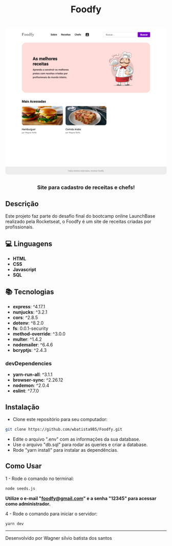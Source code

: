 <h1 align="center" >
  Foodfy
</h1>
<h1 align="center">
    <img alt="Foodfy" src="./public/assets/foodfy.jpg"  width="600px" style="border-radius:8px;"/>
</h1>

<h3 align="center" >
  Site para cadastro de receitas e chefs!
</h3>


## Descrição

Este projeto faz parte do desafio final do bootcamp online LaunchBase realizado pela Rocketseat, o Foodfy é um site de receitas criadas por profissionais.

## :computer: Linguagens

- **HTML**
- **CSS**
- **Javascript**
- **SQL**

## :books: Tecnologias

- **express**: ^4.17.1
- **nunjucks**: ^3.2.1
- **cors**: ^2.8.5
- **dotenv**: ^8.2.0
- **fs**: 0.0.1-security
- **method-override**: ^3.0.0
- **multer**: ^1.4.2
- **nodemailer**: ^6.4.6
- **bcryptjs**: ^2.4.3

### devDependencies

- **yarn-run-all**: ^3.1.1
- **browser-sync**: ^2.26.12
- **nodemon**: ^2.0.4
- **eslint**: ^7.7.0

## Instalação

- Clone este repositório para seu computador:
```sh
git clone https://github.com/wbatista985/Foodfy.git
```
- Edite o arquivo ".env" com as informações da sua database.
- Use o arquivo "db.sql" para rodar as queries e criar a database.
- Rode "yarn install" para instalar as dependências.

## Como Usar

1 - Rode o comando no terminal:
```sh
node seeds.js
```

**Utilize o e-mail "foodfy@gmail.com" e a senha "12345" para acessar como administrador.**

4 - Rode o comando para iniciar o servidor:
```sh
yarn dev
````


---

Desenvolvido por Wagner silvio batista dos santos
